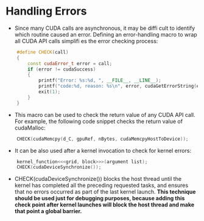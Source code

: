 # Handling Errors

- Since many CUDA calls are asynchronous, it may be diffi cult to identify which routine caused an error. Defining an error-handling macro to wrap all CUDA API calls simplifi es the error checking process:
```cpp
    #define CHECK(call) 
    { 
        const cudaError_t error = call; 
        if (error != cudaSuccess) 
        { 
            printf("Error: %s:%d, ", __FILE__, __LINE__); 
            printf("code:%d, reason: %s\n", error, cudaGetErrorString(error)); 
            exit(1); 
        } 
    }
```
- This macro can be used to check the return value of any CUDA API call. For example, the following code snippet checks the return value of cudaMalloc:
```cpp
    CHECK(cudaMemcpy(d_C, gpuRef, nBytes, cudaMemcpyHostToDevice));
```
- It can be also used after a kernel invocation to check for kernel errors:
```cpp
    kernel_function<<<grid, block>>>(argument list);
    CHECK(cudaDeviceSynchronize());
``` 
- CHECK(cudaDeviceSynchronize()) blocks the host thread until the kernel has completed all the preceding requested tasks, and ensures that no errors occurred as part of the last kernel launch. **This technique should be used just for debugging purposes, because adding this check point after kernel launches will block the host thread and make that point a global barrier.**